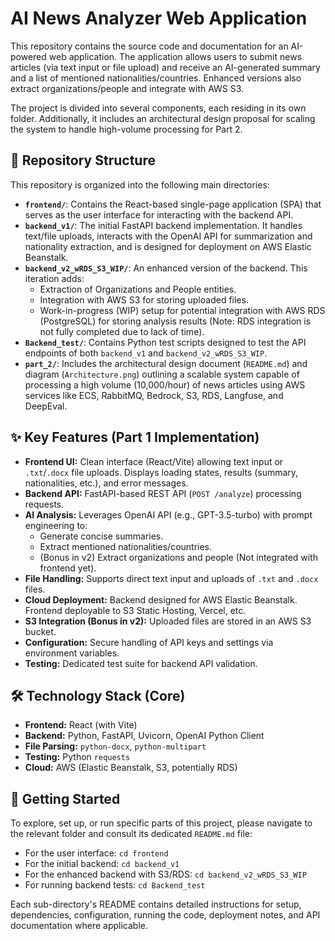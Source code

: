 # AI News Analyzer Web Application

This repository contains the source code and documentation for an AI-powered web application. The application allows users to submit news articles (via text input or file upload) and receive an AI-generated summary and a list of mentioned nationalities/countries. Enhanced versions also extract organizations/people and integrate with AWS S3.

The project is divided into several components, each residing in its own folder. Additionally, it includes an architectural design proposal for scaling the system to handle high-volume processing for Part 2.

## 📂 Repository Structure

This repository is organized into the following main directories:

*   **`frontend/`**: Contains the React-based single-page application (SPA) that serves as the user interface for interacting with the backend API.
*   **`backend_v1/`**: The initial FastAPI backend implementation. It handles text/file uploads, interacts with the OpenAI API for summarization and nationality extraction, and is designed for deployment on AWS Elastic Beanstalk.
*   **`backend_v2_wRDS_S3_WIP/`**: An enhanced version of the backend. This iteration adds:
    *   Extraction of Organizations and People entities.
    *   Integration with AWS S3 for storing uploaded files.
    *   Work-in-progress (WIP) setup for potential integration with AWS RDS (PostgreSQL) for storing analysis results (Note: RDS integration is not fully completed due to lack of time). 
*   **`Backend_test/`**: Contains Python test scripts designed to test the API endpoints of both `backend_v1` and `backend_v2_wRDS_S3_WIP`.
*   **`part_2/`**: Includes the architectural design document (`README.md`) and diagram (`Architecture.png`) outlining a scalable system capable of processing a high volume (10,000/hour) of news articles using AWS services like ECS, RabbitMQ, Bedrock, S3, RDS, Langfuse, and DeepEval.

## ✨ Key Features (Part 1 Implementation)

*   **Frontend UI:** Clean interface (React/Vite) allowing text input or `.txt`/`.docx` file uploads. Displays loading states, results (summary, nationalities, etc.), and error messages.
*   **Backend API:** FastAPI-based REST API (`POST /analyze`) processing requests.
*   **AI Analysis:** Leverages OpenAI API (e.g., GPT-3.5-turbo) with prompt engineering to:
    *   Generate concise summaries.
    *   Extract mentioned nationalities/countries.
    *   (Bonus in v2) Extract organizations and people (Not integrated with frontend yet).
*   **File Handling:** Supports direct text input and uploads of `.txt` and `.docx` files.
*   **Cloud Deployment:** Backend designed for AWS Elastic Beanstalk. Frontend deployable to S3 Static Hosting, Vercel, etc.
*   **S3 Integration (Bonus in v2):** Uploaded files are stored in an AWS S3 bucket.
*   **Configuration:** Secure handling of API keys and settings via environment variables.
*   **Testing:** Dedicated test suite for backend API validation.

## 🛠️ Technology Stack (Core)

*   **Frontend:** React (with Vite)
*   **Backend:** Python, FastAPI, Uvicorn, OpenAI Python Client
*   **File Parsing:** `python-docx`, `python-multipart`
*   **Testing:** Python `requests`
*   **Cloud:** AWS (Elastic Beanstalk, S3, potentially RDS)

## 🚀 Getting Started

To explore, set up, or run specific parts of this project, please navigate to the relevant folder and consult its dedicated `README.md` file:

*   For the user interface: `cd frontend`
*   For the initial backend: `cd backend_v1`
*   For the enhanced backend with S3/RDS: `cd backend_v2_wRDS_S3_WIP`
*   For running backend tests: `cd Backend_test`

Each sub-directory's README contains detailed instructions for setup, dependencies, configuration, running the code, deployment notes, and API documentation where applicable.


